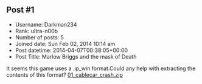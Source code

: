 ## Post #1
- Username: Darkman234
- Rank: ultra-n00b
- Number of posts: 5
- Joined date: Sun Feb 02, 2014 10:14 am
- Post datetime: 2014-04-07T00:38:05+00:00
- Post Title: Marlow Briggs and the mask of Death

It seems this game uses a .ip_win format.Could any help with extracting the contents of this format?
[01_cablecar_crash.zip](https://xentaxbackup.github.io/file/7184_01_cablecar_crash.zip)
